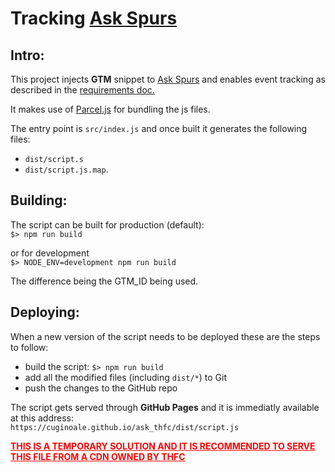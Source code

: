 # Tracking [Ask Spurs](https://ask.tottenhamhotspur.com/hc/en-us)

## Intro:

This project injects **GTM** snippet to [Ask Spurs](https://ask.tottenhamhotspur.com/hc/en-us) and enables event tracking as described in the [requirements doc.](https://docs.google.com/document/d/1qcj6a38auf5zmlhagOAE5rQCPUnuHNpD6mpSf5mOTcg/edit?usp=sharing)

It makes use of [Parcel.js](https://parceljs.org) for bundling the js files.

The entry point is `src/index.js` and once built it generates the following files:

- `dist/script.s`
- `dist/script.js.map`.

## Building:

The script can be built for production (default):  
`$> npm run build `

or for development  
`$> NODE_ENV=development npm run build `

The difference being the GTM_ID being used.

## Deploying:

When a new version of the script needs to be deployed these are the steps to follow:

- build the script: `$> npm run build `
- add all the modified files (including `dist/*`) to Git
- push the changes to the GitHub repo

The script gets served through **GitHub Pages** and it is immediatly available at this address:  
`https://cuginoale.github.io/ask_thfc/dist/script.js`

**<u style="color:red;">THIS IS A TEMPORARY SOLUTION AND IT IS RECOMMENDED TO SERVE THIS FILE FROM A CDN OWNED BY THFC</u>**
